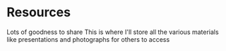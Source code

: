 # Resources
Lots of goodness to share
This is where I'll store all the various materials like presentations and photographs for others to access
